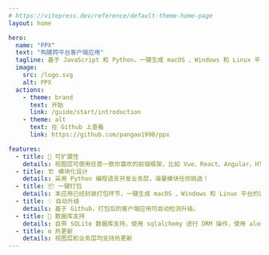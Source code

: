 ```yaml
---
# https://vitepress.dev/reference/default-theme-home-page
layout: home

hero:
  name: "PPX"
  text: "构建跨平台客户端应用"
  tagline: 基于 JavaScript 和 Python，一键生成 macOS 、Windows 和 Linux 平台客户端应用
  image:
    src: /logo.svg
    alt: PPX
  actions:
    - theme: brand
      text: 开始
      link: /guide/start/introduction
    - theme: alt
      text: 在 Github 上查看
      link: https://github.com/pangao1990/ppx

features:
  - title: 🔌 可扩展性
    details: 视图层可使用任意一款你喜欢的前端框架，比如 Vue、React、Angular、HTML 等，迁移无压力。
  - title: 🏗 模块化设计
    details: 采用 Python 编程语言开发业务层，海量模块任你挑选！
  - title: 📦 一键打包
    details: 本应用已经封装打包环节，一键生成 macOS 、Windows 和 Linux 平台的客户端应用。
  - title: 💡 自动升级
    details: 基于 Github，打包后的客户端应用可自动检测升级。
  - title: 🔑 数据库支持
    details: 自带 SQLite 数据库支持，使用 sqlalchemy 进行 ORM 操作，使用 alembic 进行数据迁移与映射。
  - title: ⚙️ 热更新
    details: 视图层和业务层均支持热更新
---
```

